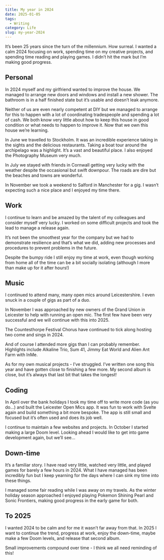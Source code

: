 ```yaml
---
title: My year in 2024
date: 2025-01-05
tags:
  - Writing
category: Life
slug: my-year-2024
---
```

It’s been 25 years since the turn of the millennium. How surreal. I wanted a calm 2024 focusing on work, spending time on my creative projects, and spending time reading and playing games. I didn’t hit the mark but I’m making good progress.

## Personal

In 2024 myself and my girlfriend wanted to improve the house. We managed to arrange new doors and windows and install a new shower. The bathroom is in a half finished state but it’s usable and doesn’t leak anymore.

Neither of us are even nearly competent at DIY but we managed to arrange for this to happen with a lot of coordinating tradespeople and spending a lot of cash. We both know very little about how to keep this house in good condition or what needs to happen to improve it. Now that we own this house we’re learning.

In June we travelled to Stockholm. It was an incredible experience taking in the sights and the delicious restaurants. Taking a boat tour around the archipelago was a highlight. It’s a vast and beautiful place. I also enjoyed the Photography Museum very much.

In July we stayed with friends in Cornwall getting very lucky with the weather despite the occasional but swift downpour. The roads are dire but the beaches and towns are wonderful.

In November we took a weekend to Salford in Manchester for a gig. I wasn’t expecting such a nice place and I enjoyed my time there.

## Work

I continue to learn and be amazed by the talent of my colleagues and consider myself very lucky. I worked on some difficult projects and took the lead to manage a release again.

It’s not been the smoothest year for the company but we had to demonstrate resilience and that’s what we did, adding new processes and procedures to prevent problems in the future.

Despite the bumpy ride I still enjoy my time at work, even though working from home all of the time can be a bit socially isolating (although I more than make up for it after hours!)

## Music

I continued to attend many, many open mics around Leicestershire. I even snuck in a couple of gigs as part of a duo.

In November I was approached by new owners of the Grand Union in Leicester to help with running an open mic. The first few have been very successful and we will continue with this into 2025.

The Countesthorpe Festival Chorus have continued to tick along hosting two come and sings in 2024.

And of course I attended more gigs than I can probably remember. Highlights include Alkaline Trio, Sum 41, Jimmy Eat World and Alien Ant Farm with InMe.

As for my own musical projects - I’ve struggled. I’ve written one song this year and have gotten close to finishing a few more. My second album is close, but it’s always that last bit that takes the longest!

## Coding

In April over the bank holidays I took my time off to write more code (as you do…) and built the Leicester Open Mics app. It was fun to work with Svelte again and build something a bit more bespoke. The app is still small and focused but it’s often used and does its job well.

I continue to maintain a few websites and projects. In October I started making a large Doom level. Looking ahead I would like to get into game development again, but we’ll see…

## Down-time

It’s a familiar story. I have read very little, watched very little, and played games for barely a few hours in 2024. What I have managed has been incredibly fun but I keep yearning for the days where I can sink my time into these things.

I managed some fair reading while I was away on my travels. As the winter holiday season approached I enjoyed playing Pokemon Shining Pearl and Sonic Frontiers, making good progress in the early game for both.

## To 2025

I wanted 2024 to be calm and for me it wasn’t far away from that. In 2025 I want to continue the trend, progress at work, enjoy the down-time, maybe make a few Doom levels, and release that second album.

Small improvements compound over time - I think we all need reminding of this!
